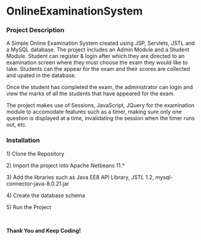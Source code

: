 # OnlineExaminationSystem

<h3>Project Description</h3>
<p>A Simple Online Examination System created using JSP, Servlets, JSTL and a MySQL database. The project includes an Admin Module and a Student Module.
Student can register & login after which they are directed to an examination screen where they must choose the exam they would like to take. Students can the appear for the exam
and their scores are collected and upated in the database.</p> 
<p>Once the student has completed the exam, the administrator can login and view the marks of all the students that have appeared for the exam.</p>
<p>The project makes use of Sessions, JavaScript, JQuery for the examination module to accomodate features such as a timer, making sure only one question is displayed at a time, invalidating the
session when the timer runs out, etc.</p>

<h3>Installation</h3>
<p>1) Clone the Repository</p>
<p>2) Import the project into Apache Netbeans 11.*</p>
<p>3) Add the libraries such as Java EE8 API Library, JSTL 1.2, mysql-connector-java-8.0.21.jar</p>
<p>4) Create the database schema</p>
<p>5) Run the Project</p><br/>

<p><b>Thank You and Keep Coding!</b></p>
